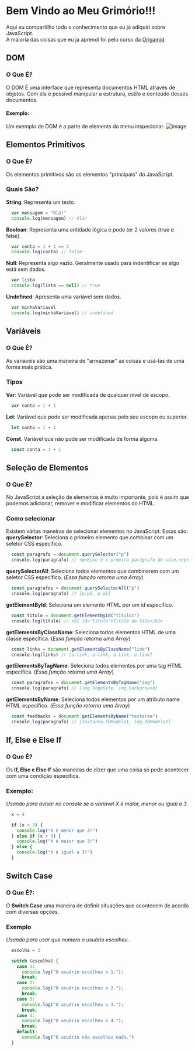 # Bem Vindo ao Meu Grimório!!!
Aqui eu compartilho todo o conhecimento que eu já adiquiri sobre JavaScript.   
A maioria das coisas que eu ja aprendi foi pelo curso da [Origamid](https://www.origamid.com/).

## DOM
### O Que É?
O DOM É uma interface que representa documentos HTML através de objetos. Com ela é possivel manipular a estrutura, estilo e conteúdo desses documentos.
#### Exemplo:   
Um exemplo de DOM é a parte de elements do menu inspecionar.
![image](https://github.com/user-attachments/assets/5c4b5d9e-7bf0-4013-ae37-7235e90868ad)

## Elementos Primitívos
### O Que É?
Os elementos primitívos são os elementos "principais" do JavaScript.
### Quais São?
**String**: Representa um texto.
```js
  var mensagem = "Olá!"
  console.log(mensagem) // Olá!
```
**Boolean**: Representa uma entidade lógica e pode ter 2 valores (true e false).
```js
  var conta = 1 + 1 == 3
  console.log(conta) // false
```
**Null**: Representa algo vazio. Geralmente usado para indentificar se algo está sem dados.
```js
  var lista
  console.log(lista == null) // true
```
**Undefined**: Apresenta uma variável sem dados.
```js
  var minhaVariavel
  console.log(minhaVariavel) // undefined
```

## Variáveis
### O Que É?
As variaveis são uma maneira de "armazenar" as coisas e usá-las de uma forma mais prática.
### Tipos
**Var**: Variável que pode ser modificada de qualquer nivel de escopo.
```js
  var conta = 1 + 1
```
**Let**: Variável que pode ser modificada apenas pelo seu escopo ou superior.
```js
  let conta = 1 + 1
```
**Const**: Variável que não pode ser modificada de forma alguma.
```js
  const conta = 1 + 1
```

## Seleção de Elementos
### O Que É?
No JavaScript a seleção de elementos é muito importante, pois é assim que podemos adicionar, remover e modificar elementos do HTML.
### Como selecionar
Existem várias maneiras de selecionar elementos no JavaScript. Essas são:
**querySelector**: Seleciona o primeiro elemento que combinar com um seletor CSS específico.
```js
  const paragrafo = document.querySelector("p")
  cnosole.log(paragrafo) // <p>Esse é o prmeiro parágrafo do site.</p>
```
**querySelectorAll**: Seleciona todos elementos que combinarem com um seletor CSS específico.  (_Essa função retorna uma Array_)
```js
  const paragrafos = document.querySelectorAll("p")
  cnosole.log(paragrafo) // [p.p1, p.p1]
```
**getElementById**: Seleciona um elemento HTML por um id específico.
```js
  const titulo = document.getElementById("titulo1")
  cnosole.log(titulo) // <h1 id="titulo">Titulo do Site</h1>
```
**getElementsByClassName**: Seleciona todos elementos HTML de uma classe específica.  (_Essa função retorna uma Array_)
```js
  const links = document.getElementsByClassName("link")
  cnosole.log(links) // [a.link, a.link, a.link, a.link]
```
**getElementsByTagName**: Seleciona todos elementos por uma tag HTML específica.  (_Essa função retorna uma Array_)
```js
  const paragrafos = document.getElementsByTagName("img")
  cnosole.log(paragrafo) // [img.logoSite, img.background]
```
**getElementsByName**: Seleciona todos elementos por um atributo name HTML específico.  (_Essa função retorna uma Array_)
```js
  const feedbacks = document.getElementsByName("textarea")
  cnosole.log(paragrafo) // [textarea.fbModelo1, img.fbModelo2]
```

## If, Else e Else If
### O Que É?
Os **If, Else e Else If** são maneiras de dizer que uma coisa só pode acontecer com uma condição específica.
### Exemplo:
_Usando para avisar no console se a variavel X é maior, menor ou igual a 3._
```js
  x = 4

  if (x < 3) {
    console.log("X é menor que 3!")
  } else if (x > 3) {
    console.log("X é maior que 3!")
  } else {
    console.log("X é igual a 3!")
  }
```

## Switch Case
### O Que É?:
O **Switch Case** uma maneira de definir situações que acontecem de acordo com diversas opções.
### Exemplo
_Usando para usar que numero o usuário escolheu._
```js
  escolha = 3

  switch (escolha) {
    case 1:
      console.log("O usuário escolheu o 1.");
      break;
    case 2:
      console.log("O usuário escolheu o 2.");
      break;
    case 3:
      console.log("O usuário escolheu o 3.");
      break;
    case 4:
      console.log("O usuário escolheu o 4.");
      break;
    default:
      console.log("O usuário não escolheu nada.")
  }
```
